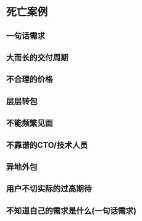 # 死亡案例

## 一句话需求

## 大而长的交付周期
## 不合理的价格
## 层层转包
## 不能频繁见面
## 不靠谱的CTO/技术人员
## 异地外包
## 用户不切实际的过高期待
## 不知道自己的需求是什么(一句话需求)
